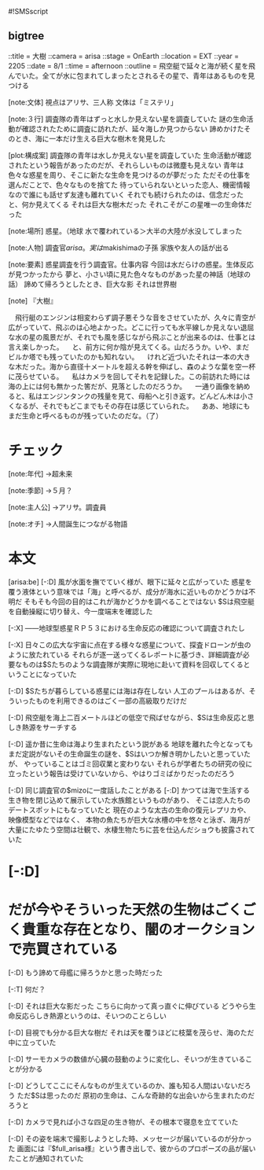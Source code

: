 #!SMSscript

## bigtree

::title = 大樹
::camera = arisa
::stage = OnEarth
::location = EXT
::year = 2205
::date = 8/1
::time = afternoon
::outline = 飛空艇で延々と海が続く星を飛んでいた。全てが水に包まれてしまったとされるその星で、青年はあるものを見つける

[note:文体]
視点はアリサ、三人称
文体は「ミステリ」

[note:３行]
調査隊の青年はずっと水しか見えない星を調査していた
謎の生命活動が確認されたために調査に訪れたが、延々海しか見つからない
諦めかけたそのとき、海に一本だけ生える巨大な樹木を発見した

[plot:構成案]
調査隊の青年は水しか見えない星を調査していた
生命活動が確認されたという報告があったのだが、それらしいものは微塵も見えない
青年は色々な惑星を周り、そこに新たな生命を見つけるのが夢だった
ただその仕事を選んだことで、色々なものを捨てた
待っていられないといった恋人、機密情報なので誰にも話せず友達も離れていく
それでも続けられたのは、信念だった
と、何か見えてくる
それは巨大な樹木だった
それこそがこの星唯一の生命体だった

[note:場所]
惑星。（地球
水で覆われている＞大半の大陸が水没してしまった

[note:人物]
調査官$arisa。実は$makishimaの子孫
家族や友人の話が出る

[note:要素]
惑星調査を行う調査官。仕事内容
今回は水だらけの惑星。生体反応が見つかったから
夢と、小さい頃に見た色々なものがあった星の神話（地球の話）
諦めて帰ろうとしたとき、巨大な影
それは世界樹

[note]
『大樹』

　飛行艇のエンジンは相変わらず調子悪そうな音をさせていたが、久々に青空が広がっていて、飛ぶのは心地よかった。どこに行っても水平線しか見えない退屈な水の星の風景だが、それでも風を感じながら飛ぶことが出来るのは、仕事とは言え楽しかった。
　と、前方に何か陰が見えてくる。山だろうか。いや、まだビルか塔でも残っていたのかも知れない。
　けれど近づいたそれは一本の大きな木だった。海から直径十メートルを超える幹を伸ばし、森のような葉を空一杯に茂らせている。
　私はカメラを回してそれを記録した。この前訪れた時には海の上には何も無かった筈だが、見落としたのだろうか。
　一通り画像を納めると、私はエンジンタンクの残量を見て、母船へと引き返す。どんどん木は小さくなるが、それでもどこまでもその存在は感じていられた。
　ああ、地球にもまだ生命と呼べるものが残っていたのだな。（了）

# チェック

[note:年代]
→超未来

[note:季節]
→５月？

[note:主人公]
→アリサ。調査員

[note:オチ]
→人間誕生につながる物語

# 本文

[arisa:be]
[-:D]
風が水面を撫でていく様が、眼下に延々と広がっていた
惑星を覆う液体という意味では「海」と呼べるが、成分が海水に近いものかどうかは不明だ
そもそも今回の目的はこれが海かどうかを調べることではない
$Sは飛空艇を自動操縦に切り替え、今一度端末を確認した

[-:X]
――地球型惑星ＲＰ５３における生命反応の確認について調査されたし

[-:X]
日々この広大な宇宙に点在する様々な惑星について、探査ドローンが虫のように放たれている
それらが逐一送ってくるレポートに基づき、詳細調査が必要なものは$Sたちのような調査隊が実際に現地に赴いて資料を回収してくるということになっていた

[-:D]
$Sたちが暮らしている惑星には海は存在しない
人工のプールはあるが、そういったものを利用できるのはごく一部の高級取りだけだ

[-:D]
飛空艇を海上二百メートルほどの低空で飛ばせながら、$Sは生命反応と思しき熱源をサーチする

[-:D]
遥か昔に生命は海より生まれたという説がある
地球を離れた今となってもまだ定説がないその生命誕生の謎を、$Sはいつか解き明かしたいと思っていたが、
やっていることはゴミ回収業と変わりない
それらが学者たちの研究の役に立ったという報告は受けていないから、やはりゴミばかりだったのだろう

[-:D]
同じ調査官の$mizoに一度話したことがある
[-:D]
かつては海で生活する生き物を閉じ込めて展示していた水族館というものがあり、
そこは恋人たちのデートスポットにもなっていたと
現在のような太古の生命の復元レプリカや、映像模型などではなく、
本物の魚たちが巨大な水槽の中を悠々と泳ぎ、海月が大量にたゆたう空間は壮観で、水棲生物たちに芸を仕込んだショウも披露されていた

# [-:D]
# だが今やそういった天然の生物はごくごく貴重な存在となり、闇のオークションで売買されている

[-:D]
もう諦めて母艦に帰ろうかと思った時だった

[-:T]
何だ？

[-:D]
それは巨大な影だった
こちらに向かって真っ直ぐに伸びている
どうやら生命反応らしき熱源というのは、そいつのことらしい

[-:D]
目視でも分かる巨大な樹だ
それは天を覆うほどに枝葉を茂らせ、海のただ中に立っていた

[-:D]
サーモカメラの数値が心臓の鼓動のように変化し、そいつが生きていることが分かる

[-:D]
どうしてここにそんなものが生えているのか、誰も知る人間はいないだろう
ただ$Sは思ったのだ
原初の生命は、こんな奇跡的な出会いから生まれたのだろうと

[-:D]
カメラで見れば小さな四足の生き物が、その根本で寝息を立てていた

[-:D]
その姿を端末で撮影しようとした時、メッセージが届いているのが分かった
画面には『$full_arisa様』という書き出しで、彼からのプロポーズの品が届いたことが通知されていた
